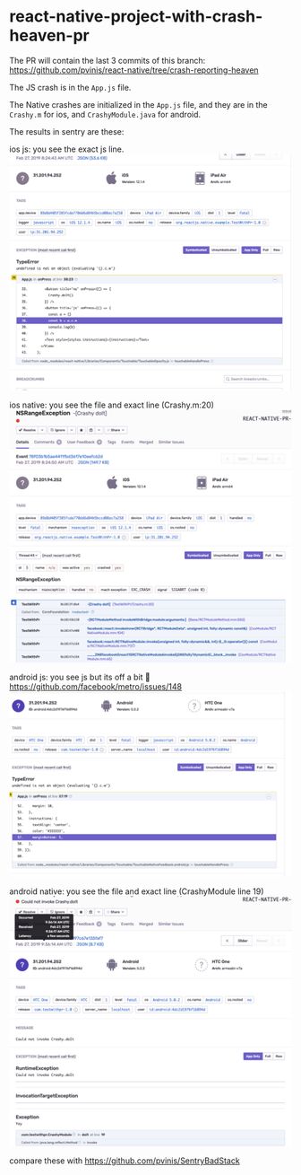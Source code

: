 # react-native-project-with-crash-heaven-pr

The PR will contain the last 3 commits of this branch:
https://github.com/pvinis/react-native/tree/crash-reporting-heaven

The JS crash is in the `App.js` file.

The Native crashes are initialized in the `App.js` file, and they are in the `Crashy.m` for ios, and `CrashyModule.java` for android.

The results in sentry are these:

ios js:
you see the exact js line.
![ios-js](ios-js.png)

ios native:
you see the file and exact line (Crashy.m:20)
![ios-native](ios-native.png)

android js:
you see js but its off a bit 😬 https://github.com/facebook/metro/issues/148
![android-js](android-js.png)

android native:
you see the file and exact line (CrashyModule line 19)
![android-native](android-native.png)

compare these with https://github.com/pvinis/SentryBadStack
